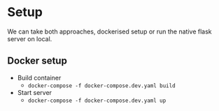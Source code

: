 # Setup

We can take both approaches, dockerised setup or run the native flask server on local.

## Docker setup

  - Build container
    - `docker-compose -f docker-compose.dev.yaml build`
  - Start server
    - `docker-compose -f docker-compose.dev.yaml up`
